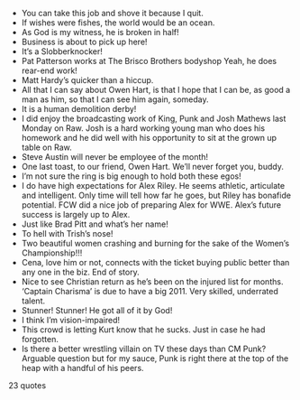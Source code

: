  - You can take this job and shove it because I quit.
 - If wishes were fishes, the world would be an ocean.
 - As God is my witness, he is broken in half!
 - Business is about to pick up here!
 - It’s a Slobberknocker!
 - Pat Patterson works at The Brisco Brothers bodyshop Yeah, he does rear-end work!
 - Matt Hardy’s quicker than a hiccup.
 - All that I can say about Owen Hart, is that I hope that I can be, as good a man as him, so that I can see him again, someday.
 - It is a human demolition derby!
 - I did enjoy the broadcasting work of King, Punk and Josh Mathews last Monday on Raw. Josh is a hard working young man who does his homework and he did well with his opportunity to sit at the grown up table on Raw.
 - Steve Austin will never be employee of the month!
 - One last toast, to our friend, Owen Hart. We’ll never forget you, buddy.
 - I’m not sure the ring is big enough to hold both these egos!
 - I do have high expectations for Alex Riley. He seems athletic, articulate and intelligent. Only time will tell how far he goes, but Riley has bonafide potential. FCW did a nice job of preparing Alex for WWE. Alex’s future success is largely up to Alex.
 - Just like Brad Pitt and what’s her name!
 - To hell with Trish’s nose!
 - Two beautiful women crashing and burning for the sake of the Women’s Championship!!!
 - Cena, love him or not, connects with the ticket buying public better than any one in the biz. End of story.
 - Nice to see Christian return as he’s been on the injured list for months. ‘Captain Charisma’ is due to have a big 2011. Very skilled, underrated talent.
 - Stunner! Stunner! He got all of it by God!
 - I think I’m vision-impaired!
 - This crowd is letting Kurt know that he sucks. Just in case he had forgotten.
 - Is there a better wrestling villain on TV these days than CM Punk? Arguable question but for my sauce, Punk is right there at the top of the heap with a handful of his peers.

23 quotes